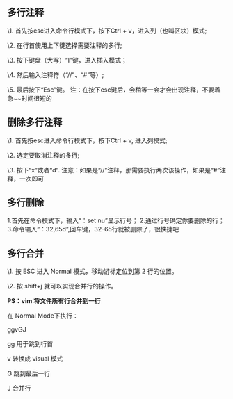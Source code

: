 ## 多行注释

  \1. 首先按esc进入命令行模式下，按下Ctrl + v，进入列（也叫区块）模式;

  \2. 在行首使用上下键选择需要注释的多行;

  \3. 按下键盘（大写）“I”键，进入插入模式；

  \4. 然后输入注释符（“//”、“#”等）;

  \5. 最后按下“Esc”键。 注：在按下esc键后，会稍等一会才会出现注释，不要着急~~时间很短的

 

## 删除多行注释

  \1. 首先按esc进入命令行模式下，按下Ctrl + v, 进入列模式;

  \2. 选定要取消注释的多行;

  \3. 按下“x”或者“d”. 注意：如果是“//”注释，那需要执行两次该操作，如果是“#”注释，一次即可


## 多行删除
1.首先在命令模式下，输入“：set nu”显示行号； 2.通过行号确定你要删除的行； 3.命令输入“：32,65d”,回车键，32-65行就被删除了，很快捷吧



## 多行合并

\1. 按 ESC 进入 Normal 模式，移动游标定位到第 2 行的位置。

\2. 按 shift+j 就可以实现合并行的操作。

**PS：vim 将文件所有行合并到一行**

在 Normal Mode下执行：

ggvGJ

gg 用于跳到行首

v 转换成 visual 模式

G 跳到最后一行

J 合并行